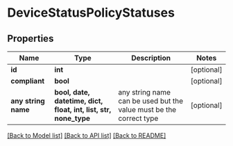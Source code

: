 # DeviceStatusPolicyStatuses


## Properties
Name | Type | Description | Notes
------------ | ------------- | ------------- | -------------
**id** | **int** |  | [optional] 
**compliant** | **bool** |  | [optional] 
**any string name** | **bool, date, datetime, dict, float, int, list, str, none_type** | any string name can be used but the value must be the correct type | [optional]

[[Back to Model list]](../README.md#documentation-for-models) [[Back to API list]](../README.md#documentation-for-api-endpoints) [[Back to README]](../README.md)


